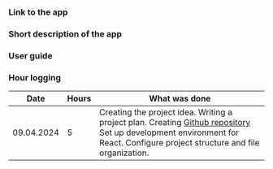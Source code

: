 ### Link to the app

### Short description of the app

### User guide

### Hour logging 
| Date | Hours | What was done |
|----------|----------|----------|
| 09.04.2024 | 5 | Creating the project idea. Writing a project plan. Creating [Github repository](https://github.com/satuhark/practice-assignment) Set up development environment for React. Configure project structure and file organization.|
